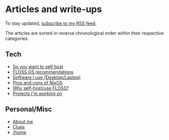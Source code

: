 # Articles and write-ups

To stay updated, [subscribe to my RSS feed](/rss.xml).

The articles are sorted in reverse chronological order within their
respective categories.

## Tech

- [So you want to self host](/self-host-guide.html "2020-10-01")
- [FLOSS OS recommendations](/os.html "2020-10-01")
- [Software I use (Desktop/Laptop)](/software.html "2020-09-30")
- [Pros and cons of NixOS](/nixos.html "2020-09-30")
- [Why self-host/use FLOSS?](/why-self-host.html "2020-09-25")
- [Projects I'm working on](/projects.html "2020-09-24")

## Personal/Misc

- [About me](/about-me.html "2020-09-29")
- [Clues](/clues.html "2020-09-24")
- [/home](/index.html "2020-09-24")
